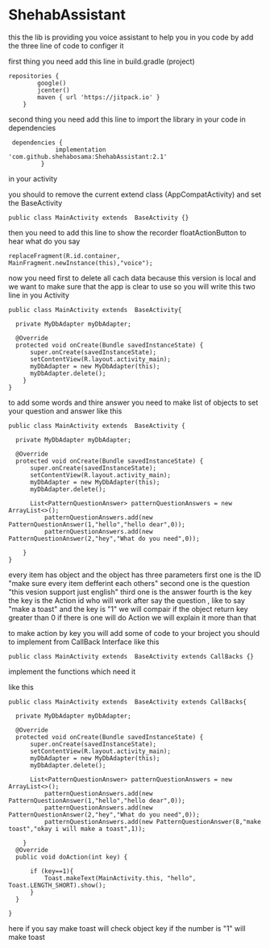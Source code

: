 # ShehabAssistant

this the lib is providing you voice assistant to help you
in you code by add the three line of code to configer it 

first thing you need add this line in build.gradle (project)
```
repositories {
        google()
        jcenter()
        maven { url 'https://jitpack.io' }
    }
```

second thing you need add this line to import the library in your code in dependencies

```
 dependencies {
	         implementation 'com.github.shehabosama:ShehabAssistant:2.1'
         }
```

  in your activity  
  
  you should to remove the current extend class (AppCompatActivity) and set the BaseActivity
  
  `public class MainActivity extends  BaseActivity {}`
  
  then you need to add this line to show the recorder floatActionButton to hear what do you say
  
  `replaceFragment(R.id.container, MainFragment.newInstance(this),"voice");`
  
  now you need first to delete all cach data because this version is local and we want to make sure that the app is clear to use
  so you will write this two line in you Activity
  
  ```
public class MainActivity extends  BaseActivity{

    private MyDbAdapter myDbAdapter;

    @Override
    protected void onCreate(Bundle savedInstanceState) {
        super.onCreate(savedInstanceState);
        setContentView(R.layout.activity_main);
        myDbAdapter = new MyDbAdapter(this);
        myDbAdapter.delete();
      }
}
```
to add some words and thire answer you need to make list of objects to set your question and answer
like this

  ```
public class MainActivity extends  BaseActivity {

    private MyDbAdapter myDbAdapter;

    @Override
    protected void onCreate(Bundle savedInstanceState) {
        super.onCreate(savedInstanceState);
        setContentView(R.layout.activity_main);
        myDbAdapter = new MyDbAdapter(this);
        myDbAdapter.delete();
	
	    List<PatternQuestionAnswer> patternQuestionAnswers = new ArrayList<>();
            patternQuestionAnswers.add(new PatternQuestionAnswer(1,"hello","hello dear",0));
            patternQuestionAnswers.add(new PatternQuestionAnswer(2,"hey","What do you need",0));
           
      }
}
```
  every item has object and the object has three parameters
  first one is the ID  "make sure every item defferint each others"
  second one is the question "this vesion support just english"
  third one is the answer 
  fourth is the key the key is the Action id who will work after say the question , like to say "make a toast" and the key is "1"
  we will compair if the object return key greater than 0 if there is one will do Action we will explain it more than that
  
  to make action by key you will add some of code to your broject you should to implement from CallBack Interface like this 
  
   `public class MainActivity extends  BaseActivity extends CallBacks {}`
  
  implement the functions which need it 
  
  like this
  
  ```
public class MainActivity extends  BaseActivity extends CallBacks{

    private MyDbAdapter myDbAdapter;

    @Override
    protected void onCreate(Bundle savedInstanceState) {
        super.onCreate(savedInstanceState);
        setContentView(R.layout.activity_main);
        myDbAdapter = new MyDbAdapter(this);
        myDbAdapter.delete();
	
	    List<PatternQuestionAnswer> patternQuestionAnswers = new ArrayList<>();
            patternQuestionAnswers.add(new PatternQuestionAnswer(1,"hello","hello dear",0));
            patternQuestionAnswers.add(new PatternQuestionAnswer(2,"hey","What do you need",0));
            patternQuestionAnswers.add(new PatternQuestionAnswer(8,"make toast","okay i will make a toast",1));

      }
    @Override
    public void doAction(int key) {
       
        if (key==1){
            Toast.makeText(MainActivity.this, "hello", Toast.LENGTH_SHORT).show();
        }
    }
    
}
```
here if you say make toast will check object key if the number is "1" will make toast
